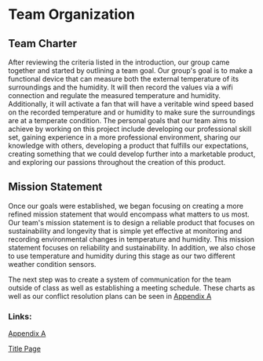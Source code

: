 

# Team Organization

<!--## Introduction

 For this semester, our team was assigned with creating a mobile weather station that utilizes two different weather condition sensors to record and operate a motor via wifi connection. The allowed sensors are: 
* Temperature
* Humidity
* Atmospheric pressure
* Wind speed

The motor must additionally be controlled by a motor controller communicating over the I2C or SPI-based protocol. Once completed, the assigned projects will then be displayed at an innovation showcase where a working model is required. -->


## Team Charter

After reviewing the criteria listed in the introduction, our group came together and started by outlining a team goal. Our group's goal is to make a functional device that can measure both the external temperature of its surroundings and the humidity. It will then record the values via a wifi connection and regulate the measured temperature and humidity. Additionally, it will activate a fan that will have a veritable wind speed based on the recorded temperature and or humidity to make sure the surroundings are at a temperate condition. The personal goals that our team aims to achieve by working on this project include developing our professional skill set, gaining experience in a more professional environment, sharing our knowledge with others, developing a product that fulfills our expectations, creating something that we could develop further into a marketable product, and exploring our passions throughout the creation of this product.


## Mission Statement

Once our goals were established, we began focusing on creating a more refined mission statement that would encompass what matters to us most. Our team's mission statement is to design a reliable product that focuses on sustainability and longevity that is simple yet effective at monitoring and recording environmental changes in temperature and humidity. This mission statement focuses on reliability and sustainability. In addition, we also chose to use temperature and humidity during this stage as our two different weather condition sensors. 

The next step was to create a system of communication for the team outside of class as well as establishing a meeting schedule. These charts as well as our conflict resolution plans can be seen in [Appendix A](/Appendix/AppendixMain.md#appendix-a)

### Links:
[Appendix A](/Appendix/AppendixMain.md#appendix-a)

[Title Page](/index.md)

